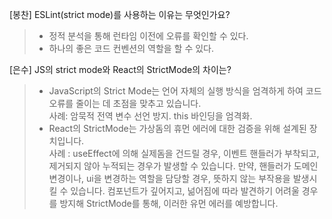[봉찬] ESLint(strict mode)를 사용하는 이유는 무엇인가요?

> - 정적 분석을 통해 런타임 이전에 오류를 확인할 수 있다.
> - 하나의 좋은 코드 컨벤션의 역할을 할 수 있다.

[은수] JS의 strict mode와 React의 StrictMode의 차이는?

> - JavaScript의 Strict Mode는 언어 자체의 실행 방식을 엄격하게 하여 코드 오류를 줄이는 데 초점을 맞추고 있습니다.<br/>사례: 암묵적 전역 변수 선언 방지. this 바인딩을 엄격화.
> - React의 StrictMode는 가상돔의 휴먼 에러에 대한 검증을 위해 설계된 장치입니다.<br/>사례 : useEffect에 의해 실제돔을 건드릴 경우, 이벤트 핸들러가 부착되고, 제거되지 않아 누적되는 경우가 발생할 수 있습니다. 만약, 핸들러가 도메인 변경이나, ui을 변경하는 역할을 담당할 경우, 뜻하지 않는 부작용을 발생시킬 수 있습니다. 컴포넌트가 깊어지고, 넒어짐에 따라 발견하기 어려울 경우를 방지해 StrictMode를 통해, 이러한 유먼 에러를 예방합니다.
